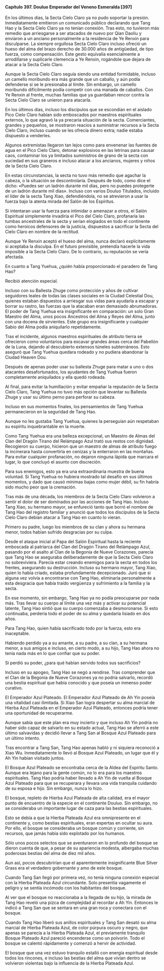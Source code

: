 
#### Capítulo 397. Douluo Emperador del Veneno Esmeralda [397]


En los últimos días, la Secta Cielo Claro ya no pudo soportar la presión. Inmediatamente emitieron un comunicado público declarando que Tang Hao y la Secta Cielo Claro ya no tenían conexión. Tras esto, no tuvieron más remedio que arriesgarse a ser atacados de nuevo por Qian Daoliu y enviaron a un anciano personalmente a la residencia de Ye Renxin para disculparse. La siempre orgullosa Secta Cielo Claro incluso ofreció un hueso del alma del brazo derecho de 30.000 años de antigüedad, de tipo fuerza, como compensación. Este gesto equivalía esencialmente a arrodillarse y suplicarle clemencia a Ye Renxin, rogándole que dejara de atacar a la Secta Cielo Claro.

Aunque la Secta Cielo Claro seguía siendo una entidad formidable, incluso un camello moribundo era más grande que un caballo, y aún podía defenderse si se le presionaba al límite. Sin embargo, un camello moribundo difícilmente podía competir con una manada de caballos. Con Ye Renxin al frente, muchas familias que ya guardaban rencor contra la Secta Cielo Claro se unieron para atacarla.

En los últimos días, incluso los discípulos que se escondían en el aislado Pico Cielo Claro habían sido emboscados por maestros espirituales externos, lo que agravó la ya precaria situación de la secta. Comerciantes, grandes y pequeños, se mostraron reacios a suministrar recursos a la Secta Cielo Claro, incluso cuando se les ofrecía dinero extra; nadie estaba dispuesto a venderles.

Algunos extremistas llegaron tan lejos como para envenenar las fuentes de agua en el Pico Cielo Claro, detonar explosivos en las letrinas para causar caos, contaminar los ya limitados suministros de grano de la secta con suciedad en sus graneros e incluso atacar a los ancianos, mujeres y niños de la Secta Cielo Claro.

En estas circunstancias, la secta no tuvo más remedio que agachar la cabeza, o la situación se descontrolaría. Después de todo, como dice el dicho: «Puedes ser un ladrón durante mil días, pero no puedes protegerte de un ladrón durante mil días». Incluso con varios Douluo Titulados, incluido el líder de la secta Tang Xiao, defendiéndola, no se atrevieron a usar la fuerza bajo la atenta mirada del Salón de los Espíritus.

Si intentaran usar la fuerza para intimidar o amenazar a otros, el Salón Espiritual simplemente invadiría el Pico del Cielo Claro, profanaría las tumbas ancestrales de la secta y serían elogiados en todo el continente como heroicos defensores de la justicia, dispuestos a sacrificar la Secta del Cielo Claro en nombre de la rectitud.

Aunque Ye Renxin aceptó el hueso del alma, nunca declaró explícitamente si aceptaba la disculpa. En el futuro previsible, pretendía hacerle la vida imposible a la Secta Cielo Claro. De lo contrario, su reputación se vería afectada.

En cuanto a Tang Yuehua, ¿quién había proporcionado el paradero de Tang Hao?

Recibió atención especial.

Incluso con su Ballesta Zhuge como protección y años de cultivar seguidores leales de todas las clases sociales en la Ciudad Celestial Dou, quienes estaban dispuestos a arriesgar sus vidas para ayudarla a escapar y borrar su rastro, las fuerzas que la atacaban eran demasiado abrumadoras. El poder de Tang Yuehua era insignificante en comparación: un solo Gran Maestro del Alma, unos pocos Ancestros del Alma y Reyes del Alma, junto con una docena de sirvientes. Este grupo era insignificante y cualquier Sabio del Alma podía aniquilarlo repetidamente.

Tras el incidente, algunos maestros espirituales de atributo tierra se ofrecieron como voluntarios para excavar grandes áreas cerca del Pabellón de la Luna, dejando al descubierto extensos túneles subterráneos. Esto aseguró que Tang Yuehua quedara rodeado y no pudiera abandonar la Ciudad Heaven Dou.

Después de apenas poder usar su ballesta Zhuge para matar a uno o dos atacantes desafortunados, los ayudantes de Tang Yuehua fueron completamente aniquilados y ella quedó rodeada.

Al final, para evitar la humillación y evitar empañar la reputación de la Secta Cielo Claro, Tang Yuehua no tuvo más opción que levantar su Ballesta Zhuge y usar su último perno para perforar su cabeza.

Incluso en sus momentos finales, los pensamientos de Tang Yuehua permanecieron en la seguridad de Tang Hao.

Aunque no les gustaba Tang Yuehua, quienes la perseguían aún respetaban su espíritu inquebrantable en la muerte.

Como Tang Yuehua era una belleza excepcional, un Maestro de Almas del Clan del Dragón Tirano del Relámpago Azul trató sus restos con dignidad. Recogieron su cuerpo, hicieron que un maestro de almas de atributo fuego la incinerara hasta convertirla en cenizas y la enterraron en las montañas. Para evitar cualquier profanación, no dejaron ninguna lápida que marcara el lugar, lo que concluyó el asunto con discreción.

Para sus enemigos, esto ya era una extraordinaria muestra de buena voluntad. Si Tang Yuehua no hubiera mostrado tal desafío en sus últimos momentos, y dado que causó mínimas bajas como mujer débil, su fin habría sido mucho peor que la cremación.

Tras más de una década, los miembros de la Secta Cielo Claro volvieron a sentir el dolor de ser dominados por las acciones de Tang Hao. Incluso Tang Xiao, su hermano mayor, se enfureció tanto que borró el nombre de Tang Hao del registro familiar y anunció que todos los discípulos de la Secta Cielo Claro debían atacar a Tang Hao en cuanto lo vieran.

Primero su padre, luego los miembros de su clan y ahora su hermana menor, todos habían sufrido desgracias por su culpa.

Desde el ataque inicial al Papa del Salón Espiritual hasta la reciente emboscada al patriarca del Clan del Dragón Tirano del Relámpago Azul, pasando por el asalto al Clan de la Begonia de Nueve Corazones, parecía que Tang Hao se aseguraba deliberadamente de que la Secta Cielo Claro no sobreviviera. Parecía estar creando enemigos para la secta en todos los frentes, asegurando su destrucción. Incluso su hermano mayor, Tang Xiao, quien lo había criado, estaba profundamente decepcionado. Juró que si alguna vez volvía a encontrarse con Tang Hao, eliminaría personalmente a esta desgracia que había traído vergüenza y sufrimiento a la familia y la secta.

En ese momento, sin embargo, Tang Hao ya no podía preocuparse por nada más. Tras llevar su cuerpo al límite una vez más y activar su potencial latente, Tang Hao sintió que su cuerpo comenzaba a desmoronarse. Si esto continuaba, perdería todo el poder de su alma y quedaría lisiado en dos años.

Para Tang Hao, quien había sacrificado todo por la fuerza, esto era inaceptable.

Habiendo perdido ya a su amante, a su padre, a su clan, a su hermana menor, a sus amigos e incluso, en cierto modo, a su hijo, Tang Hao ahora no tenía nada más en lo que confiar que su poder.

Si perdió su poder, ¿para qué habían servido todos sus sacrificios?

Incluso en su apogeo, Tang Hao se negó a rendirse. Tras comprender que el Clan de la Begonia de Nueve Corazones ya no podría salvarlo, recordó una bestia espiritual que había conocido y que poseía un inmenso poder curativo.

El Emperador Azul Plateado. El Emperador Azul Plateado de Ah Yin poseía una vitalidad casi ilimitada. Si Xiao San logra despertar su alma marcial de Hierba Azul Plateada en el Emperador Azul Plateado, entonces podría tener una oportunidad de recuperarme.

Aunque sabía que este plan era muy incierto y que incluso Ah Yin podría no haber sido capaz de salvarlo en su estado actual, Tang Hao se aferró a este último salvavidas y decidió llevar a Tang San al Bosque Azul Plateado para un último intento.

Tras encontrar a Tang San, Tang Hao apenas habló y ni siquiera reconoció a Xiao Wu. Inmediatamente lo llevó al Bosque Azul Plateado, un lugar que él y Ah Yin habían visitado juntos.

El Bosque Azul Plateado se encontraba cerca de la Aldea del Espíritu Santo. Aunque era lejano para la gente común, no lo era para los maestros espirituales. Tang Hao podría haber llevado a Ah Yin de vuelta al Bosque Azul Plateado para que se recuperara y llevara una vida tranquila cuidando de su esposa e hijo. Sin embargo, nunca lo hizo.

El bosque, repleto de Hierba Azul Plateada de alta calidad, era el mayor punto de encuentro de la especie en el continente Douluo. Sin embargo, no se consideraba un importante lugar de caza para las bestias espirituales.

Esto se debía a que la Hierba Plateada Azul era omnipresente en el continente y, como bestias espirituales, eran expertas en ocultar su aura. Por ello, el bosque se consideraba un bosque común y corriente, sin recursos, que jamás había sido explotado por los humanos.

Sólo unos pocos selectos que se aventuraron en lo profundo del bosque se dieron cuenta de que, a pesar de su apariencia modesta, albergaba muchas poderosas bestias del alma de diez mil años.

Aun así, pocos descubrirían que el aparentemente insignificante Blue Silver Grass era el verdadero gobernante y amo de este bosque.

Cuando Tang San llegó por primera vez, no tenía ninguna conexión especial con la Hierba Plateada Azul circundante. Solo presentía vagamente el peligro y se sentía incómodo con los habitantes del bosque.

Al ver que el bosque no reaccionaba a la llegada de su hijo, la mirada de Tang Hao reveló una pizca de complejidad al recordar a Ah Yin. Entonces le indicó a Tang San que se sentara en una gran roca y conectara con el bosque.

Cuando Tang Hao liberó sus anillos espirituales y Tang San desató su alma marcial de Hierba Plateada Azul, de color púrpura oscuro y negro, que apenas se parecía a la Hierba Plateada Azul, el previamente tranquilo Bosque Plateado Azul pareció encenderse como un polvorín. Todo el bosque se calentó rápidamente y comenzó a hervir de actividad.

El bosque que una vez estuvo tranquilo estalló con energía espiritual desde todos los rincones, e incluso las bestias del alma que vivían dentro se volvieron violentas bajo la influencia de la Hierba Plateada Azul.